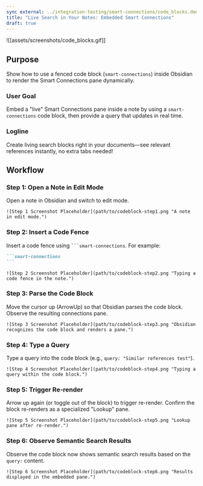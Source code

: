 ```yaml
---
sync external: ../integration-testing/smart-connections/code_blocks.demo.md
title: "Live Search in Your Notes: Embedded Smart Connections"
draft: true
---
```

![[assets/screenshots/code_blocks.gif]]
## Purpose
Show how to use a fenced code block (````smart-connections````) inside Obsidian to render the Smart Connections pane dynamically.
### User Goal
Embed a "live" Smart Connections pane inside a note by using a `smart-connections` code block, then provide a query that updates in real time.
### Logline
Create living search blocks right in your documents—see relevant references instantly, no extra tabs needed!
## Workflow

### Step 1: Open a Note in Edit Mode
Open a note in Obsidian and switch to edit mode.
```
![Step 1 Screenshot Placeholder](path/to/codeblock-step1.png "A note in edit mode.")
```

### Step 2: Insert a Code Fence
Insert a code fence using ```` ```smart-connections ````. For example:
``````md
```smart-connections
```
``````
```
![Step 2 Screenshot Placeholder](path/to/codeblock-step2.png "Typing a code fence in the note.")
```

### Step 3: Parse the Code Block
Move the cursor up (ArrowUp) so that Obsidian parses the code block. Observe the resulting connections pane.
```
![Step 3 Screenshot Placeholder](path/to/codeblock-step3.png "Obsidian recognizes the code block and renders a pane.")
```

### Step 4: Type a Query
Type a query into the code block (e.g., `query: "Similar references test"`).
```
![Step 4 Screenshot Placeholder](path/to/codeblock-step4.png "Typing a query within the code block.")
```

### Step 5: Trigger Re-render
Arrow up again (or toggle out of the block) to trigger re-render. Confirm the block re-renders as a specialized "Lookup" pane.
```
![Step 5 Screenshot Placeholder](path/to/codeblock-step5.png "Lookup pane after re-render.")
```

### Step 6: Observe Semantic Search Results
Observe the code block now shows semantic search results based on the `query:` content.
```
![Step 6 Screenshot Placeholder](path/to/codeblock-step6.png "Results displayed in the embedded pane.")
```
